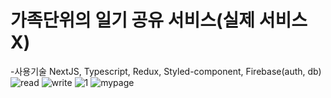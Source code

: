 # 가족단위의 일기 공유 서비스(실제 서비스X)

-사용기술
NextJS, Typescript, Redux, Styled-component, Firebase(auth, db)
![read](https://github.com/Pyosoo/familyDiary_ts/assets/47100931/c20ed7ef-dd69-471b-821d-e5eb330f7dd2)
![write](https://github.com/Pyosoo/familyDiary_ts/assets/47100931/c633e8c5-167b-4e49-88ab-fb3a67396804)
![1](https://github.com/Pyosoo/familyDiary_ts/assets/47100931/49bbbded-bebb-444c-8130-2c913e7efdad)
![mypage](https://github.com/Pyosoo/familyDiary_ts/assets/47100931/1ff2e7c4-316e-4fd3-8543-d986ff397a63)


